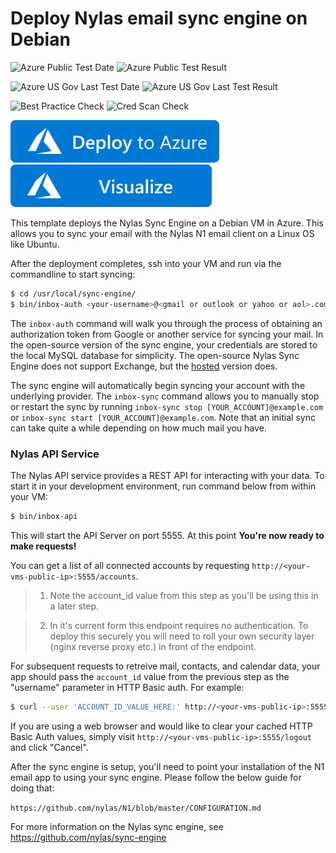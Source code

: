 # Deploy Nylas email sync engine on Debian

![Azure Public Test Date](https://azurequickstartsservice.blob.core.windows.net/badges/nylas-email-sync-engine/PublicLastTestDate.svg)
![Azure Public Test Result](https://azurequickstartsservice.blob.core.windows.net/badges/nylas-email-sync-engine/PublicDeployment.svg)

![Azure US Gov Last Test Date](https://azurequickstartsservice.blob.core.windows.net/badges/nylas-email-sync-engine/FairfaxLastTestDate.svg)
![Azure US Gov Last Test Result](https://azurequickstartsservice.blob.core.windows.net/badges/nylas-email-sync-engine/FairfaxDeployment.svg)

![Best Practice Check](https://azurequickstartsservice.blob.core.windows.net/badges/nylas-email-sync-engine/BestPracticeResult.svg)
![Cred Scan Check](https://azurequickstartsservice.blob.core.windows.net/badges/nylas-email-sync-engine/CredScanResult.svg)

[![Deploy To Azure](https://raw.githubusercontent.com/Azure/azure-quickstart-templates/master/1-CONTRIBUTION-GUIDE/images/deploytoazure.svg?sanitize=true)](https://portal.azure.com/#create/Microsoft.Template/uri/https%3A%2F%2Fraw.githubusercontent.com%2FAzure%2Fazure-quickstart-templates%2Fmaster%2Fnylas-email-sync-engine%2Fazuredeploy.json)
[![Visualize](https://raw.githubusercontent.com/Azure/azure-quickstart-templates/master/1-CONTRIBUTION-GUIDE/images/visualizebutton.svg?sanitize=true)](http://armviz.io/#/?load=https%3A%2F%2Fraw.githubusercontent.com%2FAzure%2Fazure-quickstart-templates%2Fmaster%2Fnylas-email-sync-engine%2Fazuredeploy.json)

This template deploys the Nylas Sync Engine on a Debian VM in Azure. This allows
you to sync your email with the Nylas N1 email client on a Linux OS like Ubuntu.

After the deployment completes, ssh into your VM and run via the commandline to
start syncing:

```bash
$ cd /usr/local/sync-engine/
$ bin/inbox-auth <your-username>@<gmail or outlook or yahoo or aol>.com
```

The `inbox-auth` command will walk you through the process of obtaining an
authorization token from Google or another service for syncing your mail. In the
open-source version of the sync engine, your credentials are stored to the local
MySQL database for simplicity. The open-source Nylas Sync Engine does not
support Exchange, but the [hosted](https://www.nylas.com) version does.

The sync engine will automatically begin syncing your account with the
underlying provider. The `inbox-sync` command allows you to manually stop or
restart the sync by running `inbox-sync stop [YOUR_ACCOUNT]@example.com` or
`inbox-sync start [YOUR_ACCOUNT]@example.com`. Note that an initial sync can
take quite a while depending on how much mail you have.

### Nylas API Service

The Nylas API service provides a REST API for interacting with your data. To
start it in your development environment, run command below from within your VM:

```bash
$ bin/inbox-api
```

This will start the API Server on port 5555. At this point **You're now ready to
make requests!**

You can get a list of all connected accounts by requesting
`http://<your-vms-public-ip>:5555/accounts`.

> 1.  Note the account_id value from this step as you'll be using this in a
>     later step.

> 2.  In it's current form this endpoint requires no authentication. To deploy
>     this securely you will need to roll your own security layer (nginx reverse
>     proxy etc.) in front of the endpoint.

For subsequent requests to retreive mail, contacts, and calendar data, your app
should pass the `account_id` value from the previous step as the "username"
parameter in HTTP Basic auth. For example:

```bash
$ curl --user 'ACCOUNT_ID_VALUE_HERE:' http://<your-vms-public-ip>:5555/threads
```

If you are using a web browser and would like to clear your cached HTTP Basic
Auth values, simply visit `http://<your-vms-public-ip>:5555/logout` and click
"Cancel".

After the sync engine is setup, you'll need to point your installation of the N1
email app to using your sync engine. Please follow the below guide for doing
that:

`https://github.com/nylas/N1/blob/master/CONFIGURATION.md`

For more information on the Nylas sync engine, see
https://github.com/nylas/sync-engine

